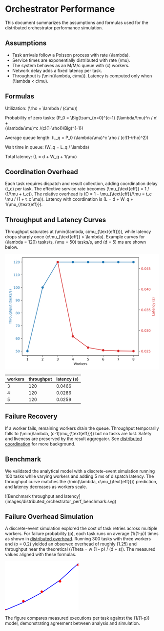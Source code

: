 # Orchestrator Performance

This document summarizes the assumptions and formulas used for the
distributed orchestrator performance simulation.

## Assumptions

- Task arrivals follow a Poisson process with rate \(\lambda\).
- Service times are exponentially distributed with rate \(\mu\).
- The system behaves as an M/M/c queue with \(c\) workers.
- Network delay adds a fixed latency per task.
- Throughput is \(\min(\lambda, c\mu)\). Latency is computed only when
  \(\lambda < c\mu\).

## Formulas

Utilization:
\(\rho = \lambda / (c\mu)\)

Probability of zero tasks:
\(P_0 = \Big(\sum_{n=0}^{c-1} (\lambda/\mu)^n / n! +\
(\lambda/\mu)^c /(c!(1-\rho))\Big)^{-1}\)

Average queue length:
\(L_q = P_0 (\lambda/\mu)^c \rho / (c!(1-\rho)^2)\)

Wait time in queue:
\(W_q = L_q / \lambda\)

Total latency:
\(L = d + W_q + 1/\mu\)

## Coordination Overhead

Each task requires dispatch and result collection, adding coordination delay
\(t_c\) per task. The effective service rate becomes
\(\mu_{\text{eff}} = 1 / (1/\mu + t_c)\). The relative overhead is
\(O = 1 - \mu_{\text{eff}}/\mu = t_c \mu / (1 + t_c \mu)\).
Latency with coordination is
\(L = d + W_q + 1/\mu_{\text{eff}}\).

## Throughput and Latency Curves

Throughput saturates at \(\min(\lambda, c\mu_{\text{eff}})\), while
latency drops sharply once \(c\mu_{\text{eff}} > \lambda\).
Example curves for \(\lambda = 120\) tasks/s, \(\mu = 50\) tasks/s, and
\(d = 5\) ms are shown below.

![Throughput and latency versus workers](images/distributed_perf.svg)

| workers | throughput | latency (s) |
| ------- | ---------- | ----------- |
| 3 | 120 | 0.0466 |
| 4 | 120 | 0.0286 |
| 5 | 120 | 0.0259 |

## Failure Recovery

If a worker fails, remaining workers drain the queue. Throughput temporarily
falls to \(\min(\lambda, (c-1)\mu_{\text{eff}})\) but no tasks are lost.
Safety and liveness are preserved by the result aggregator. See
[distributed coordination](algorithms/distributed_coordination.md) for more
background.

## Benchmark

We validated the analytical model with a discrete-event simulation running
100 tasks while varying workers and adding 5 ms of dispatch latency. The
throughput curve matches the \(\min(\lambda, c\mu_{\text{eff}})\)
prediction, and latency decreases as workers scale.

![Benchmark throughput and latency]
(images/distributed_orchestrator_perf_benchmark.svg)

## Failure Overhead Simulation

A discrete-event simulation explored the cost of task retries across multiple
workers. For failure probability \(p\), each task runs on average
\(1/(1-p)\) times as shown in
[distributed overhead](algorithms/distributed_overhead.md). Running 300 tasks
with three workers and \(p = 0.2\) yielded an observed overhead of roughly
\(1.25\) and throughput near the theoretical
\(\Theta = w (1 - p) / (d + s)\). The measured values aligned with these
formulas.

![Observed overhead versus failure probability](images/multi_node_overhead.svg)

The figure compares measured executions per task against the \(1/(1-p)\)
model, demonstrating agreement between analysis and simulation.
